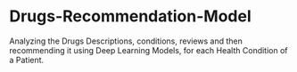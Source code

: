 # Drugs-Recommendation-Model
Analyzing the Drugs Descriptions, conditions, reviews and then recommending it using Deep Learning Models, for each Health Condition of a Patient.
